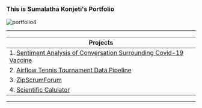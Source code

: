### This is Sumalatha Konjeti's Portfolio

![portfolio4](https://user-images.githubusercontent.com/72820961/105214430-fce55800-5b1d-11eb-8a13-07bf9731ed13.png)


-------------------------------------------
|          Projects                       |
| ----------------------------------------|
|1. [Sentiment Analysis of Conversation Surrounding Covid-19 Vaccine](https://github.com/sumalathakonjeti/ZCW-FinalProject) |
|2. [Airflow Tennis Tournament Data Pipeline](https://github.com/sumalathakonjeti/Tennis_data_Airflow_Project/blob/main/README.md) |
|3. [ZipScrumForum ](https://github.com/sumalathakonjeti/ZipScrumForum) |
|4. [Scientific Calulator](https://github.com/sumalathakonjeti/scicalc-group-coffee) |
------------------------------------------------
<!--
**sumalathakonjeti/sumalathakonjeti** is a ✨ _special_ ✨ repository because its `README.md` (this file) appears on your GitHub profile.







Here are some ideas to get you started:

- 🔭 I’m currently working on ...
- 🌱 I’m currently learning ...
- 👯 I’m looking to collaborate on ...
- 🤔 I’m looking for help with ...
- 💬 Ask me about ...
- 📫 How to reach me: ...
- 😄 Pronouns: ...
- ⚡ Fun fact: ...
-->

